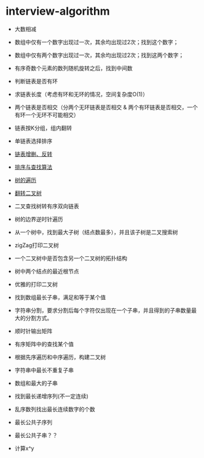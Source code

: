 ﻿# interview-algorithm
- 大数相减

- 数组中仅有一个数字出现过一次，其余均出现过2次；找到这个数字；

- 数组中仅有两个数字出现过一次，其余均出现过2次；找到这两个数字；

- 有序奇数个元素的数列随机旋转之后，找到中间数

- 判断链表是否有环

- 求链表长度（考虑有环和无环的情况，空间复杂度O(1)）

- 两个链表是否相交（分两个无环链表是否相交 & 两个有环链表是否相交，一个有环一个无环不可能相交）

- 链表按K分组，组内翻转

- 单链表选择排序

- [链表增删、反转](https://github.com/luckyPT/luckyPT/blob/master/docs/interview/list.md)

- [排序与查找算法](https://github.com/luckyPT/luckyPT/blob/master/docs/interview/dataStructureAndAlgorithms.md)

- [树的遍历](https://github.com/luckyPT/luckyPT/blob/master/docs/interview/dataStructureAndAlgorithms.md)

- [翻转二叉树](https://github.com/luckyPT/luckyPT/blob/master/docs/interview/tree.md)

- 二叉查找树转有序双向链表

- 树的边界逆时针遍历

- 从一个树中，找到最大子树（结点数最多），并且该子树是二叉搜索树

- zigZag打印二叉树

- 一个二叉树中是否包含另一个二叉树的拓扑结构

- 树中两个结点的最近根节点

- 优雅的打印二叉树

- 找到数组最长子串，满足和等于某个值

- 字符串分割，要求分割后每个字符仅出现在一个子串，并且得到的子串数量最大的分割方式。

- 顺时针输出矩阵

- 有序矩阵中的查找某个值

- 根据先序遍历和中序遍历，构建二叉树

- 字符串中最长不重复子串

- 数组和最大的子串

- 找到最长递增序列(不一定连续)

- 乱序数列找出最长连续数字的个数

- 最长公共子序列

- 最长公共子串？？

- 计算x^y
